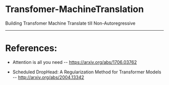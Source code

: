 # Transfomer-MachineTranslation
Building Transfomer Machine Translate till Non-Autoregressive



---------------------
# References:

- Attention is all you need -- https://arxiv.org/abs/1706.03762

- Scheduled DropHead: A Regularization Method for Transformer Models -- http://arxiv.org/abs/2004.13342
